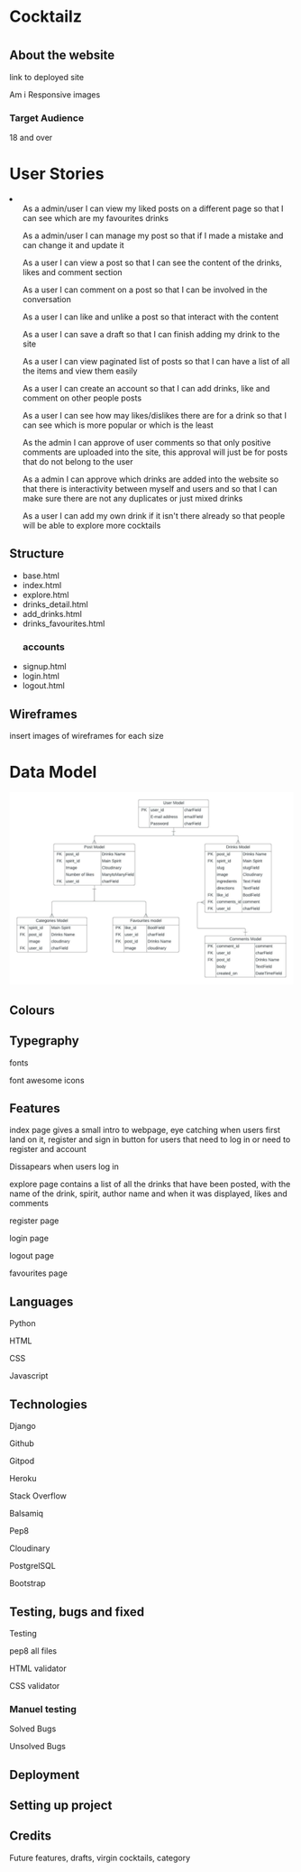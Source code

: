 <h1>Cocktailz<h1>
<h2>About the website</h2>

<p>link to deployed site</p>
<p>Am i Responsive images</p>
<h3>Target Audience</h3>
<p>18 and over


<h1>User Stories</h1>

<li>
    <ul>As a admin/user I can view my liked posts on a different page so that I can see which are my favourites drinks</ul>
    <ul>As a admin/user I can manage my post so that if I made a mistake and can change it and update it</ul>
    <ul>As a user I can view a post so that I can see the content of the drinks, likes and comment section</ul>
    <ul>As a user I can comment on a post so that I can be involved in the conversation</ul>
    <ul>As a user I can like and unlike a post so that interact with the content</ul>
    <ul>As a user I can save a draft so that I can finish adding my drink to the site</ul>
    <ul>As a user I can view paginated list of posts so that I can have a list of all the items and view them easily</ul>
    <ul>As a user I can create an account so that I can add drinks, like and comment on other people posts</ul>
    <ul>As a user I can see how may likes/dislikes there are for a drink so that I can see which is more popular or which is the least</ul>
    <ul>As the admin I can approve of user comments so that only positive comments are uploaded into the site, this approval will just be for posts that do not belong to the user</ul>
    <ul>As a admin I can approve which drinks are added into the website so that there is interactivity between myself and users and so that I can make sure there are not any duplicates or just mixed drinks</ul>
    <ul>As a user I can add my own drink if it isn't there already so that people will be able to explore more cocktails</ul>
    <ul></ul>
</li>

<h2>Structure</h2>
<ul>
    <li>base.html</li>
    <li>index.html</li>
    <li>explore.html</li>
    <li>drinks_detail.html</li>
    <li>add_drinks.html</li>
    <li>drinks_favourites.html</li>
    <h3>accounts</h3>
    <li>signup.html</li>
    <li>login.html</li>
    <li>logout.html</li>
</ul>


<h2>Wireframes</h2>
<p>insert images of wireframes for each size</p>
<h1>Data Model</h1>

![Entity Relationship Diagram for Project](media/ERD_for_PP4.jpeg)

<h2>Colours</h2>

<h2>Typegraphy</h2>
<p>fonts</p>
<p>font awesome icons</p>

<h2>Features</h2>
<p>index page gives a small intro to webpage, eye catching when users first land on it, register and sign in button for users that need to log in or need to register and account</p>
<p>Dissapears when users log in</p>
<p>explore page contains a list of all the drinks that have been posted, with the name of the drink, spirit, author name and when it was displayed, likes and comments</p>
<p>register page</p>
<p>login page</p>
<p>logout page</p>
<p>favourites page</p>

<h2>Languages</h2>
<p>Python</p>
<p>HTML</p>
<p>CSS</p>
<p>Javascript</p>

<h2>Technologies</h2>
<p>Django</p>
<p>Github</p>
<p>Gitpod</p>
<p>Heroku</p>
<p>Stack Overflow</p>
<p>Balsamiq</p>
<p>Pep8</p>
<p>Cloudinary</p>
<p>PostgrelSQL</p>
<p>Bootstrap</p>

<h2>Testing, bugs and fixed</h2>
<p>Testing</p>
<p>pep8 all files</p>
<p>HTML validator</p>
<p>CSS validator</p>
<h3>Manuel testing</h3>

<p>Solved Bugs</p>
<p>Unsolved Bugs</p>


<h2>Deployment</h2>

<h2>Setting up project</h2>
<p></p>

<h2>Credits</h2>

<p>Future features, drafts, virgin cocktails, category</p>